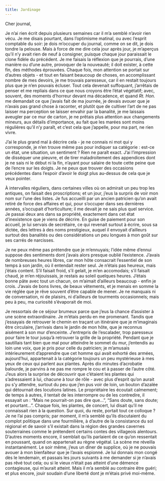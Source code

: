 ```yaml
---
title: Jardinage
---
```


Cher journal,

Je n’ai rien écrit depuis plusieurs semaines car il m’a semblé n’avoir rien
vécu. Je me disais pourtant, dans l’optimisme matinal, ou avec l’esprit
comptable du soir: je dois m’occuper du journal, comme on se dit, je dois
tondre la pelouse. Mais à force de me dire cela jour après jour, je m’aperçus
qu’il n’y avait rien de neuf à consigner, puisque chaque jour paraissait le
clone fidèle du précédent. Je me faisais la réflexion que je pourrais, d’une
manière ou d’une autre, provoquer de la nouveauté; il doit exister, à cette
fin, des méthodes éprouvées. Chaque fois, mon attention se portait sur d’autres
objets - et tout en faisant beaucoup de choses, en accomplissant nombre de mes
devoirs, je me trouvais paresseux, car il en restait toujours plus que je n’en
pouvais écluser. Tout cela devenait suffoquant, j’arrêtais de penser et me
repliais dans ce que nous croyons être l’état végétatif; avec, souvent, des
moments d’horreur devant ma décadence, et quand *Rt. Hon.* me demandait ce que
j’avais fait de ma journée, je devais avouer que je n’avais pas grand chose à
raconter, et plutôt que de cultiver l’art de ne pas laisser ma perception se
laisser envahir par la banalité, je me laissais aveugler par ce mur de carton,
je ne prêtais plus attention aux changements mineurs, aux détails d’importance,
au fait que les marées sont moins régulières qu’il n’y paraît, et c’est cela
que j’appelle, pour ma part, ne rien vivre.

J’ai le plus grand mal à décrire cela - je ne connais ni mot qui y corresponde,
je n’en trouve même pas pour indiquer sa catégorie : est-ce un état, une
situation, un sentiment ? Rien ne paraît exact. J’ai l’impression de disséquer
une pieuvre, et de tirer maladroitement des appendices dont je ne sais ni le
début ni la fin, n’ayant pour salaire de toute cette peine que de l’encre sur
les doigts. Je ne peux que trouver des occasions précédentes dans l’espoir
d’avoir le doigt plus au-dessus de cela que je veux pointer.

À intervalles réguliers, dans certaines villes où on admirait un peu trop les
antiques, on faisait des proscriptions; et un jour, j’eus la surpris de voir
mon nom sur l’une des listes. Je fus accueilli par un ancien patricien qu’on
avait retiré de force des affaires et qui, pour s’occuper dans ses dernières
années, s’occupait d’horticulture; il me devait je ne sais plus quel service.
Je passai deux ans dans sa propriété, exactement dans cet état d’inexistence
que je  viens de décrire. En guise de paiement pour son accueil, je lui servais
de secrétaire, ce qui revenait surtout à écrire, sous sa dictée, des lettres à
des noms prestigieux, auquel il envoyait d’ailleurs surtout des banalités ou
des considérations un peu longues à mon goût sur ses carrés de narcisses.

Je ne peux même pas prétendre que je m’ennuyais; l’idée même d’ennui suppose
des sentiments dont j’avais alors presque oublié l’existence. J’avais de
nombreuses heures libres, car mon hôte consacrait l’essentiel de son temps à
son jardin, où il entendait rester seul. Je n’étais pas heureux, mais j’étais
content. S’il faisait froid, s’il gelait, je m’en accomodais; s’il faisait
chaud, je m’en réjouissais, je restais au soleil quelques heures. J’étais bonne
pâte avec tout un chacun, on m’aimait d’ailleurs beaucoup - enfin je crois.
J’avais de bons livres, de beaux vêtements, et je menais en somme la vie réglée
que je rêve souvent d’être capable de mener. Je ne manquais ni de conversation,
ni de plaisirs, ni d’ailleurs de tourments occasionnels; mais peu à peu, ma
curiosité s’évaporait de moi.

Je ressortais de ce séjour brumeux parce que j’eus la chance d’assister à une
scène extraordinaire. Je m’étais perdu en me promenant. Tandis que j’essayais
de retrouver le chemin en traçant un itinéraire que je m’imaginais être
circulaire, j’arrivais dans le jardin de mon hôte, que je reconnus aisément à
son mur d’enceinte. J’entrepris de l’escalader, trop paresseux pour faire le
tour jusqu’à retrouver la grille de la propriété. Pendant que je sautillais
tant bien que mal pour atteindre le sommet du mur, j’entendis au loin une voix,
que je pris pour celle du patricien; je m’amusais intérieurement d’apprendre
que cet homme qui avait exhorté des armées, aujourd’hui, appartenait à la
catégorie toujours un peu mystérieuse à mes yeux de ceux qui parlent aux
plantes. Après dix minutes d’acrobatie balourde, je parvins à ne pas me rompre
le cou et à passer de l’autre côté. J’eus alors la surprise de découvrir que
c’étaient les plantes qui s’adressaient à lui, chacune à tour de rôle - avec
plus d’esprit qu’on aurait pu s’y attendre, surtout du peu que j’en pus voir de
loin, un bouton d’azalée qui détournait des locutions latines. Le propriétaire
les écoutait calmement; de temps à autres, il tentait de les interrompre ou de
les contredire, il essayait un : “Mais ne pourrait-on pas dire que…”, “Sans
doute, sans doute; et pourtant…”. Chaque fois, les plantes, de concert, lui
disait qu’il ne connaissait rien à la question. Sur quoi, du reste, portait
tout ce colloque ? Je ne l’ai pas compris; par moment, il m’a semblé qu’ils
discutaient du complot politique dans une fourmilière, à d’autre de la
consistance du sol régional et de savoir s’il existait dans la région des
grandes cavernes souterraines comme le prétendent certains contes des
villageois alentours. D’autres moments encore, il semblait qu’ils parlaient de
ce qu’on ressentait en poussant, quand on appartenait au règne végétal. La
scène me réveilla instantanément. Le soir même, j’eus un dîner de supplice, où
je ne pouvais avouer à mon bienfaiteur que je l’avais espionné. Je lui donnais
mon congé dès le lendemain, et passais les jours suivants à me demander si je
n’avais pas rêvé tout cela; ou si le vieux n’était pas atteint d’une démence
contagieuse, qui m’aurait atteint. Mais il m’a semblé au contraire être guéri;
et plus encore, jouir soudain d’une liberté dont je m’étais privé moi-même.


